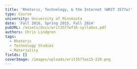 ```yaml
---
title: 'Rhetoric, Technology, & the Internet (WRIT 3577w)'
type: Course
university: University of Minnesota
date: 'Fall 2016, Spring 2015, Fall 2014'
pubURL: /assets/docs/writ3577wf16-syllabus.pdf
authors: Chris Lindgren
tags:
  - Rhetoric
  - Technology Studies
  - Materiality
fields: []
coverImage: /images/uploads/writ3577ws15-220.png
---
```


